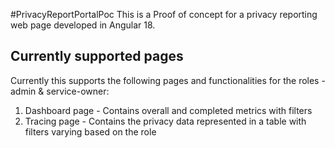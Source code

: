 #PrivacyReportPortalPoc
This is a Proof of concept for a privacy reporting web page developed in Angular 18.

## Currently supported pages

Currently this supports the following pages and functionalities for the roles - admin & service-owner:

1. Dashboard page - Contains overall and completed metrics with filters
2. Tracing page - Contains the privacy data represented in a table with filters varying based on the role
